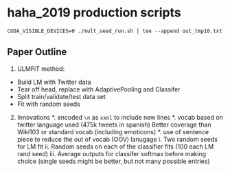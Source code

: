 # haha_2019 production scripts

`CUDA_VISIBLE_DEVICES=0 ./mult_seed_run.sh | tee --append out_tmp10.txt`


## Paper Outline

1. ULMFiT method:
  * Build LM with Twitter data
  * Tear off head, replace with AdaptivePooling and Classifer
  * Split train/validate/test data set
  * Fit with random seeds

2. Innovations
  *. encoded `\n` as `xxnl` to include new lines
  *. vocab based on twitter language used (475k tweets in spanish) Better coverage than Wiki103 or standard vocab (including emoticons)
  *. use of sentence piece to reduce the out of vocab (OOV) lanugage
  i. Two random seeds for LM fit
  ii. Random seeds on each of the classifier fits (100 each LM rand seed)
  iii. Average outputs for classifer softmax before making choice (single seeds might be better, but not many possible entries)